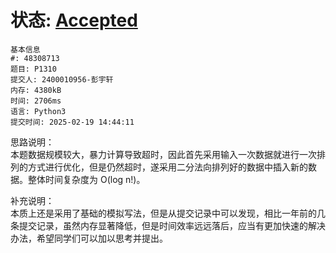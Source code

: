 # 状态: [Accepted](http://dsbpython.openjudge.cn/dspythonbook/solution/48308713/)
```
基本信息
#: 48308713
题目: P1310
提交人: 2400010956-彭宇轩
内存: 4380kB
时间: 2706ms
语言: Python3
提交时间: 2025-02-19 14:44:11
```

思路说明：  
本题数据规模较大，暴力计算导致超时，因此首先采用输入一次数据就进行一次排列的方式进行优化，但是仍然超时，遂采用二分法向排列好的数据中插入新的数据。整体时间复杂度为 O(log n!)。

补充说明：  
本质上还是采用了基础的模拟写法，但是从提交记录中可以发现，相比一年前的几条提交记录，虽然内存显著降低，但是时间效率远远落后，应当有更加快速的解决办法，希望同学们可以加以思考并提出。
